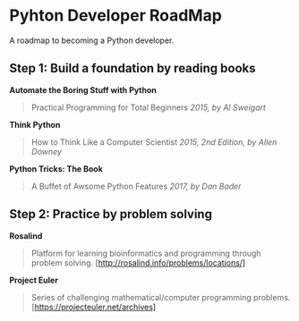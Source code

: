 # Pyhton Developer RoadMap
A roadmap to becoming a Python developer.

## Step 1: Build a foundation by reading books

**Automate the Boring Stuff with Python**
> Practical Programming for Total Beginners
> *2015, by Al Sweigart*
    
**Think Python**
> How to Think Like a Computer Scientist
> *2015, 2nd Edition, by Allen Downey*
    
**Python Tricks: The Book**
> A Buffet of Awsome Python Features
> *2017, by Dan Bader*
    
## Step 2: Practice by problem solving

**Rosalind**
> Platform for learning bioinformatics and programming through problem solving.
> [http://rosalind.info/problems/locations/]
    
**Project Euler**
> Series of challenging mathematical/computer programming problems.
> [https://projecteuler.net/archives]
    
